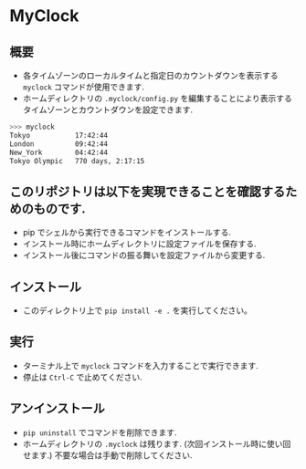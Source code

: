 # MyClock

## 概要
- 各タイムゾーンのローカルタイムと指定日のカウントダウンを表示する `myclock` コマンドが使用できます.
- ホームディレクトリの `.myclock/config.py` を編集することにより表示するタイムゾーンとカウントダウンを設定できます.

```bash
>>> myclock
Tokyo           17:42:44
London          09:42:44
New_York        04:42:44
Tokyo Olympic	770 days, 2:17:15
```

## このリポジトリは以下を実現できることを確認するためのものです.
- pip でシェルから実行できるコマンドをインストールする.
- インストール時にホームディレクトリに設定ファイルを保存する.
- インストール後にコマンドの振る舞いを設定ファイルから変更する.

## インストール
- このディレクトリ上で `pip install -e .` を実行してください。

## 実行
- ターミナル上で `myclock` コマンドを入力することで実行できます.
- 停止は `Ctrl-C` で止めてください.

## アンインストール
- `pip uninstall` でコマンドを削除できます.
- ホームディレクトリの `.myclock` は残ります. (次回インストール時に使い回せます.) 不要な場合は手動で削除してください.
